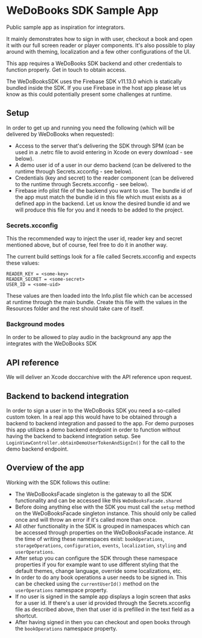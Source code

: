 # WeDoBooks SDK Sample App

Public sample app as inspiration for integrators. 

It mainly demonstrates how to sign in with user, checkout a book and open it with our full screen reader or player components. It's also possible to play around with theming, localization and a few other configurations of the UI.

This app requires a WeDoBooks SDK backend and other credentials to function properly. Get in touch to obtain access.

The WeDoBooksSDK uses the Firebase SDK v11.13.0 which is statically bundled inside the SDK. If you use Firebase in the host app please let us know as this could potentially present some challenges at runtime.

## Setup

In order to get up and running you need the following (which will be delivered by WeDoBooks when requested):

- Access to the server that's delivering the SDK through SPM (can be used in a .netrc file to avoid entering in Xcode on every download - see below).
- A demo user id of a user in our demo backend (can be delivered to the runtime through Secrets.xcconfig - see below).
- Credentials (key and secret) to the reader component (can be delivered to the runtime through Secrets.xcconfig - see below).
- Firebase info plist file of the backend you want to use. The bundle id of the app must match the bundle id in this file which must exists as a defined app in the backend. Let us know the desired bundle id and we will produce this file for you and it needs to be added to the project.

### Secrets.xcconfig

This the recommended way to inject the user id, reader key and secret mentioned above, but of course, feel free to do it in another way.

The current build settings look for a file called Secrets.xcconfig and expects these values:

```
READER_KEY = <some-key>
READER_SECRET = <some-secret>
USER_ID = <some-uid>
```

These values are then loaded into the Info.plist file which can be accessed at runtime through the main bundle. Create this file with the values in the Resources folder and the rest should take care of itself.

### Background modes

In order to be allowed to play audio in the background any app the integrates with the WeDoBooks SDK

## API reference

We will deliver an Xcode doccarchive with the API reference upon request.

## Backend to backend integration

In order to sign a user in to the WeDoBooks SDK you need a so-called custom token. In a real app this would have to be obtained through a backend to backend integration and passed to the app. For demo purposes this app utilizes a demo backend endpoint in order to function without having the backend to backend integration setup. See `LoginViewController.obtainDemoUserTokenAndSignIn()` for the call to the demo backend endpoint.

## Overview of the app

Working with the SDK follows this outline:

- The WeDoBooksFacade singleton is the gateway to all the SDK functionality and can be accessed like this `WeDoBooksFacade.shared` 
- Before doing anything else with the SDK you must call the `setup` method on the WeDoBooksFacade singleton instance. This should only be called once and will throw an error if it's called more than once.
- All other functionality in the SDK is grouped in namespaces which can be accessed through properties on the WeDoBooksFacade instance. At the time of writing these namespaces exist: `bookOperations`, `storageOperations`, `configuration`, `events`, `localization`, `styling` and `userOperations`.  
- After setup you can configure the SDK through these namespace properties if you for example want to use different styling that the default themes, change language, override some localizations, etc. 
- In order to do any book operations a user needs to be signed in. This can be checked using the `currentUserId()` method on the `userOperations` namespace property.
- If no user is signed in the sample app displays a login screen that asks for a user id. If there's a user id provided through the Secrets.xcconfig file as described above, then that user id is prefilled in the text field as a shortcut.
- After having signed in then you can checkout and open books through the `bookOperations` namespace property.
